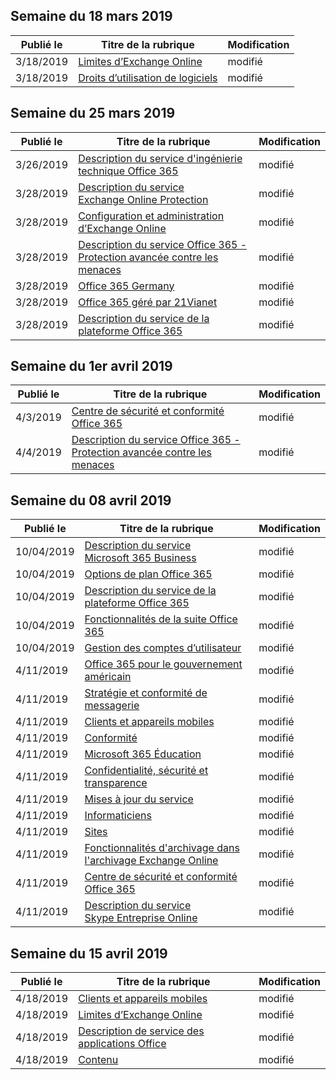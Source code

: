 <!-- This file is generated automatically each week. Changes made to this file will be overwritten.-->




## <a name="week-of-march-18-2019"></a>Semaine du 18 mars 2019


| Publié le |Titre de la rubrique | Modification |
|------|------------|--------|
| 3/18/2019 | [Limites d’Exchange Online](/Office365/ServiceDescriptions/exchange-online-service-description/exchange-online-limits) | modifié |
| 3/18/2019 | [Droits d’utilisation de logiciels](/Office365/ServiceDescriptions/office-365-platform-service-description/product-use-rights) | modifié |


## <a name="week-of-march-25-2019"></a>Semaine du 25 mars 2019


| Publié le |Titre de la rubrique | Modification |
|------|------------|--------|
| 3/26/2019 | [Description du service d'ingénierie technique Office 365](/Office365/ServiceDescriptions/office-365-engineering-direct-service-description) | modifié |
| 3/28/2019 | [Description du service Exchange Online Protection](/Office365/ServiceDescriptions/exchange-online-protection-service-description/exchange-online-protection-service-description) | modifié |
| 3/28/2019 | [Configuration et administration d’Exchange Online](/Office365/ServiceDescriptions/exchange-online-service-description/exchange-online-setup-and-administration) | modifié |
| 3/28/2019 | [Description du service Office 365 - Protection avancée contre les menaces](/Office365/ServiceDescriptions/office-365-advanced-threat-protection-service-description) | modifié |
| 3/28/2019 | [Office 365 Germany](/Office365/ServiceDescriptions/office-365-platform-service-description/office-365-germany) | modifié |
| 3/28/2019 | [Office 365 géré par 21Vianet](/Office365/ServiceDescriptions/office-365-platform-service-description/office-365-operated-by-21vianet) | modifié |
| 3/28/2019 | [Description du service de la plateforme Office 365](/Office365/ServiceDescriptions/office-365-platform-service-description/office-365-platform-service-description) | modifié |


## <a name="week-of-april-01-2019"></a>Semaine du 1er avril 2019


| Publié le |Titre de la rubrique | Modification |
|------|------------|--------|
| 4/3/2019 | [Centre de sécurité et conformité Office 365](/Office365/ServiceDescriptions/office-365-platform-service-description/office-365-securitycompliance-center) | modifié |
| 4/4/2019 | [Description du service Office 365 - Protection avancée contre les menaces](/Office365/ServiceDescriptions/office-365-advanced-threat-protection-service-description) | modifié |


## <a name="week-of-april-08-2019"></a>Semaine du 08 avril 2019


| Publié le |Titre de la rubrique | Modification |
|------|------------|--------|
| 10/04/2019 | [Description du service Microsoft 365 Business](/Office365/ServiceDescriptions/microsoft-365-business-service-description) | modifié |
| 10/04/2019 | [Options de plan Office 365](/Office365/ServiceDescriptions/office-365-platform-service-description/office-365-plan-options) | modifié |
| 10/04/2019 | [Description du service de la plateforme Office 365](/Office365/ServiceDescriptions/office-365-platform-service-description/office-365-platform-service-description) | modifié |
| 10/04/2019 | [Fonctionnalités de la suite Office 365](/Office365/ServiceDescriptions/office-365-platform-service-description/office-365-suite-features) | modifié |
| 10/04/2019 | [Gestion des comptes d’utilisateur](/Office365/ServiceDescriptions/office-365-platform-service-description/user-account-management) | modifié |
| 4/11/2019 | [Office 365 pour le gouvernement américain](/Office365/ServiceDescriptions/office-365-platform-service-description/office-365-us-government/office-365-us-government) | modifié |
| 4/11/2019 | [Stratégie et conformité de messagerie](/Office365/ServiceDescriptions/exchange-online-protection-service-description/messaging-policy-and-compliance-servicedesc) | modifié |
| 4/11/2019 | [Clients et appareils mobiles](/Office365/ServiceDescriptions/exchange-online-service-description/clients-and-mobile-devices) | modifié |
| 4/11/2019 | [Conformité](/Office365/ServiceDescriptions/office-365-platform-service-description/compliance-servicedesc) | modifié |
| 4/11/2019 | [Microsoft 365 Éducation](/Office365/ServiceDescriptions/office-365-platform-service-description/microsoft-365-education) | modifié |
| 4/11/2019 | [Confidentialité, sécurité et transparence](/Office365/ServiceDescriptions/office-365-platform-service-description/privacy-security-and-transparency) | modifié |
| 4/11/2019 | [Mises à jour du service](/Office365/ServiceDescriptions/office-365-platform-service-description/service-updates) | modifié |
| 4/11/2019 | [Informaticiens](/Office365/ServiceDescriptions/sharepoint-online-service-description/it-professional) | modifié |
| 4/11/2019 | [Sites](/Office365/ServiceDescriptions/sharepoint-online-service-description/sites-servicedesc) | modifié |
| 4/11/2019 | [Fonctionnalités d'archivage dans l'archivage Exchange Online](/Office365/ServiceDescriptions/exchange-online-archiving-service-description/archive-features) | modifié |
| 4/11/2019 | [Centre de sécurité et conformité Office 365](/Office365/ServiceDescriptions/office-365-platform-service-description/office-365-securitycompliance-center) | modifié |
| 4/11/2019 | [Description du service Skype Entreprise Online](/Office365/ServiceDescriptions/skype-for-business-online-service-description/skype-for-business-online-service-description) | modifié |


## <a name="week-of-april-15-2019"></a>Semaine du 15 avril 2019


| Publié le |Titre de la rubrique | Modification |
|------|------------|--------|
| 4/18/2019 | [Clients et appareils mobiles](/Office365/ServiceDescriptions/exchange-online-service-description/clients-and-mobile-devices) | modifié |
| 4/18/2019 | [Limites d’Exchange Online](/Office365/ServiceDescriptions/exchange-online-service-description/exchange-online-limits) | modifié |
| 4/18/2019 | [Description de service des applications Office](/Office365/ServiceDescriptions/office-applications-service-description/office-applications-service-description) | modifié |
| 4/18/2019 | [Contenu](/Office365/ServiceDescriptions/sharepoint-online-service-description/content) | modifié |
